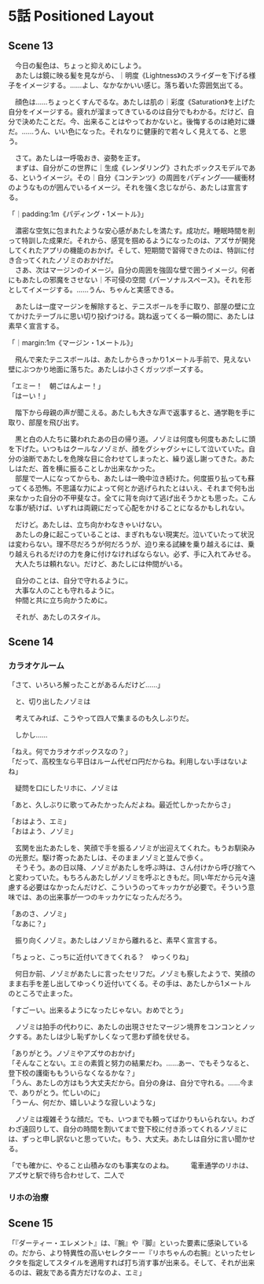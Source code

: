 # 5話 Positioned Layout

## Scene 13

　今日の髪色は、ちょっと抑えめにしよう。  
　あたしは鏡に映る髪を見ながら、｜明度《Lightness》のスライダーを下げる様子をイメージする。……よし、なかなかいい感じ。落ち着いた雰囲気出てる。

　顔色は……ちょっとくすんでるな。あたしは肌の｜彩度《Saturation》を上げた自分をイメージする。疲れが溜まってきているのは自分でもわかる。だけど、自分で決めたことだ。今、出来ることはやっておかないと。後悔するのは絶対に嫌だ。……うん、いい色になった。それなりに健康的で若々しく見えてる、と思う。

　さて。あたしは一呼吸おき、姿勢を正す。  
　まずは、自分がこの世界に｜生成《レンダリング》されたボックスモデルである、というイメージ。その｜自分《コンテンツ》の周囲をパディング――緩衝材のようなものが囲んでいるイメージ。それを強く念じながら、あたしは宣言する。

「｜padding:1m《パディング・1メートル》」

　濃密な空気に包まれたような安心感があたしを満たす。成功だ。睡眠時間を削って特訓した成果だ。それから、感覚を掴めるようになったのは、アズサが開発してくれたアプリの機能のおかげ。そして、短期間で習得できたのは、特訓に付き合ってくれたノゾミのおかげだ。  
　さあ、次はマージンのイメージ。自分の周囲を強固な壁で囲うイメージ。何者にもあたしの邪魔をさせない｜不可侵の空間《パーソナルスペース》。それを形としてイメージする。……うん、ちゃんと実感できる。

　あたしは一度マージンを解除すると、テニスボールを手に取り、部屋の壁に立てかけたテーブルに思い切り投げつける。跳ね返ってくる一瞬の間に、あたしは素早く宣言する。

「｜margin:1m《マージン・1メートル》」

　飛んで来たテニスボールは、あたしからきっかり1メートル手前で、見えない壁にぶつかり地面に落ちた。あたしは小さくガッツポーズする。

「エミー！　朝ごはんよー！」  
「はーい！」

　階下から母親の声が聞こえる。あたしも大きな声で返事すると、通学鞄を手に取り、部屋を飛び出す。

　黒と白の人たちに襲われたあの日の帰り道。ノゾミは何度も何度もあたしに頭を下げた。いつもはクールなノゾミが、顔をグシャグシャにして泣いていた。自分の油断であたしを危険な目に合わせてしまったと、繰り返し謝ってきた。あたしはただ、首を横に振ることしか出来なかった。  
　部屋で一人になってからも、あたしは一晩中泣き続けた。何度振り払っても蘇ってくる恐怖。不思議な力によって何とか逃げられたとはいえ、それまで何も出来なかった自分の不甲斐なさ。全てに背を向けて逃げ出そうかとも思った。こんな事が続けば、いずれは両親にだって心配をかけることになるかもしれない。

　だけど。あたしは、立ち向かわなきゃいけない。  
　あたしの身に起こっていることは、まぎれもない現実だ。泣いていたって状況は変わらない。理不尽だろうが何だろうが、迫り来る試練を乗り越えるには、乗り越えられるだけの力を身に付けなければならない。必ず、手に入れてみせる。  
　大人たちは頼れない。だけど、あたしには仲間がいる。

　自分のことは、自分で守れるように。  
　大事な人のことも守れるように。  
　仲間と共に立ち向かうために。

　それが、あたしのスタイル。

## Scene 14

### カラオケルーム

「さて、いろいろ解ったことがあるんだけど……」

　と、切り出したノゾミは

　考えてみれば、こうやって四人で集まるのも久しぶりだ。

　しかし……

「ねえ。何でカラオケボックスなの？」  
「だって、高校生なら平日はルーム代ゼロ円だからね。利用しない手はないよね」

　疑問を口にしたリホに、ノゾミは

「あと、久しぶりに歌ってみたかったんだよね。最近忙しかったからさ」












「おはよう、エミ」  
「おはよう、ノゾミ」

　玄関を出たあたしを、笑顔で手を振るノゾミが出迎えてくれた。もうお馴染みの光景だ。駆け寄ったあたしは、そのままノゾミと並んで歩く。  
　そうそう。あの日以降、ノゾミがあたしを呼ぶ時は、さん付けから呼び捨てへと変わっていた。もちろんあたしがノゾミを呼ぶときもだ。同い年だから元々遠慮する必要はなかったんだけど、こういうのってキッカケが必要で。そういう意味では、あの出来事が一つのキッカケになったんだろう。

「あのさ、ノゾミ」  
「なあに？」

　振り向くノゾミ。あたしはノゾミから離れると、素早く宣言する。

「ちょっと、こっちに近付いてきてくれる？　ゆっくりね」

　何日か前、ノゾミがあたしに言ったセリフだ。ノゾミも察したようで、笑顔のまま右手を差し出してゆっくり近付いてくる。その手は、あたしから1メートルのところで止まった。

「すごーい。出来るようになったじゃない。おめでとう」

　ノゾミは拍手の代わりに、あたしの出現させたマージン境界をコンコンとノックする。あたしは少し恥ずかしくなって思わず顔を伏せる。

「ありがとう。ノゾミやアズサのおかげ」  
「そんなことない。エミの素質と努力の結果だわ。……あー、でもそうなると、登下校の護衛ももういらなくなるかな？」  
「うん、あたしの方はもう大丈夫だから。自分の身は、自分で守れる。……今まで、ありがとう。忙しいのに」  
「うーん、何だか、嬉しいような寂しいような」

　ノゾミは複雑そうな顔だ。でも、いつまでも頼ってばかりもいられない。わざわざ遠回りして、自分の時間を割いてまで登下校に付き添ってくれるノゾミには、ずっと申し訳ないと思っていた。もう、大丈夫。あたしは自分に言い聞かせる。

「でも確かに、やること山積みなのも事実なのよね。
　
　電車通学のリホは、アズサと駅で待ち合わせして、二人で


### リホの治療




## Scene 15

「『ダーティー・エレメント』は、『腕』や『脚』といった要素に感染しているの。だから、より特異性の高いセレクターー『リホちゃんの右腕』といったセレクタを指定してスタイルを適用すれば打ち消す事が出来る。そして、それが出来るのは、親友である貴方だけなのよ、エミ」


<!--stackedit_data:
eyJoaXN0b3J5IjpbMTQ3NzIxMzgzOSwzNzM1NDM0MjMsMjA2NT
k4MjIxOCwtMTY2ODQ3MTI2LC0xNzA0Mzg2NjY1LDg3OTcyNTg0
NSwxOTU4NTU4NTMzLC0xOTA2MjEyNTcwLC0xODQ1MjY5NDg0LD
c3MDc5MjMyMSwtMTY1NDg4MDExLDE3OTQxMjY0MDgsLTY2Mjky
NjY1MywtMTI1MDU4MTYyLC0yNzg5NjQxNzAsLTEzODg1ODE2Nz
csOTc1NjIzNzUsLTI0NTM4ODI1NV19
-->